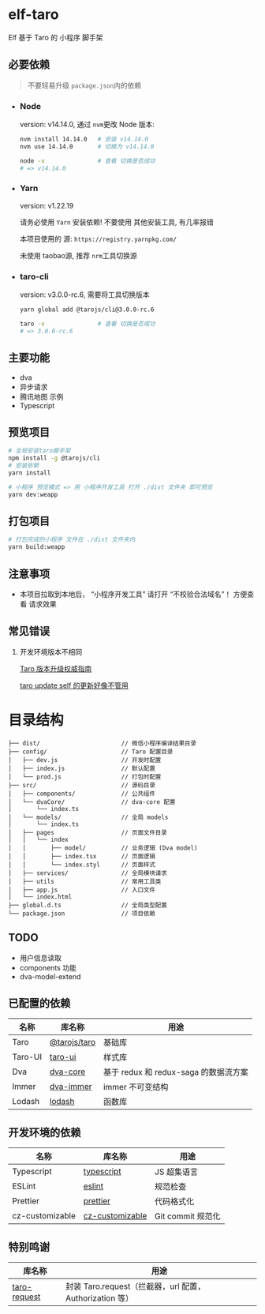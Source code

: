 # elf-taro

Elf 基于 Taro 的 小程序 脚手架

## 必要依赖
> 不要轻易升级 `package.json`内的依赖

* ### Node
  version: v14.14.0, 通过 `nvm`更改 Node 版本:
  ```bash
  nvm install 14.14.0   # 安装 v14.14.0
  nvm use 14.14.0       # 切换为 v14.14.0

  node -v               # 查看 切换是否成功
  # => v14.14.0
  ```


* ### Yarn
  version: v1.22.19

  请务必使用 `Yarn` 安装依赖! 不要使用 其他安装工具, 有几率报错
  
  本项目使用的 源: `https://registry.yarnpkg.com/`
  
  未使用 taobao源, 推荐 `nrm`工具切换源


* ### taro-cli
  version: v3.0.0-rc.6, 需要将工具切换版本
  ```bash
  yarn global add @tarojs/cli@3.0.0-rc.6

  taro -v               # 查看 切换是否成功
  # => 3.0.0-rc.6
  ```

## 主要功能

- dva
- 异步请求
- 腾讯地图 示例
- Typescript

## 预览项目

```bash
# 全局安装taro脚手架
npm install -g @tarojs/cli
# 安装依赖
yarn install

# 小程序 预览模式 => 用 小程序开发工具 打开 ./dist 文件夹 即可预览
yarn dev:weapp
```

## 打包项目

```bash
# 打包完成的小程序 文件在 ./dist 文件夹内
yarn build:weapp
```

## 注意事项

- 本项目拉取到本地后， “小程序开发工具” 请打开 “不校验合法域名”！ 方便查看 请求效果

## 常见错误

1. 开发环境版本不相同

   [Taro 版本升级权威指南](https://aotu.io/notes/2020/08/31/taro-versions/index.html)

   [taro update self 的更新好像不管用](https://github.com/NervJS/taro/issues/297)

# 目录结构

    ├── dist/                       // 微信小程序编译结果目录
    ├── config/                     // Taro 配置目录
    │   ├── dev.js                  // 开发时配置
    │   ├── index.js                // 默认配置
    │   └── prod.js                 // 打包时配置
    ├── src/                        // 源码目录
    │   ├── components/             // 公共组件
    │   └── dvaCore/                // dva-core 配置
    │       └── index.ts
    │   └── models/                 // 全局 models
    │       └── index.ts
    │   ├── pages                   // 页面文件目录
    │   │   └── index
    │   │       ├── model/          // 业务逻辑 (Dva model)
    │   │       ├── index.tsx       // 页面逻辑
    │   │       └── index.styl      // 页面样式
    │   ├── services/               // 全局模块请求
    │   ├── utils                   // 常用工具类
    │   ├── app.js                  // 入口文件
    │   └── index.html
    ├── global.d.ts                 // 全局类型配置
    └── package.json                // 项目依赖

## TODO

- 用户信息读取
- components 功能
- dva-model-extend

## 已配置的依赖

| 名称    | 库名称                                                                   | 用途                                  |
| ------- | ------------------------------------------------------------------------ | ------------------------------------- |
| Taro    | [@tarojs/taro](https://taro-docs.jd.com/taro/docs/README/index.html)     | 基础库                                |
| Taro-UI | [taro-ui](https://taro-ui.jd.com/#/docs/introduction)                    | 样式库                                |
| Dva     | [dva-core](https://dvajs.com/guide/)                                     | 基于 redux 和 redux-saga 的数据流方案 |
| Immer   | [dva-immer](https://github.com/dvajs/dva/tree/master/packages/dva-immer) | immer 不可变结构                      |
| Lodash  | [lodash](https://lodash.com/docs/4.17.15)                                | 函数库                                |

## 开发环境的依赖

| 名称            | 库名称                                                           | 用途              |
| --------------- | ---------------------------------------------------------------- | ----------------- |
| Typescript      | [typescript](https://www.typescriptlang.org/docs)                | JS 超集语言       |
| ESLint          | [eslint](https://eslint.org/docs/user-guide/getting-started)     | 规范检查          |
| Prettier        | [prettier](https://prettier.io/docs/en/index.html)               | 代码格式化        |
| cz-customizable | [cz-customizable](https://www.npmjs.com/package/cz-customizable) | Git commit 规范化 |

## 特别鸣谢

| 库名称                                                   | 用途                                                    |
| -------------------------------------------------------- | ------------------------------------------------------- |
| [taro-request](https://github.com/TigerHee/taro-request) | 封装 Taro.request（拦截器，url 配置，Authorization 等） |
